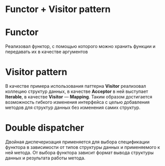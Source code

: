 # Functor + Visitor pattern

# Functor

Реализовал функтор, с помощью которого можно хранить функции и передавать их в качестве аргументов

# Visitor pattern

В качестве примера использования паттерна **Visitor** реализовал коллецию структур данных, в качестве **Acceptor** в ней выступает **Iterable**, в качестве **Visitor** — **Mapping**. Таким образом достигается возможность гибкого изменения интерфейса с целью добавления методов для структур данных без изменения самих структур. 

# Double dispatcher

Двойная диспечеризация применяется для выбора спецификации функтора в зависимости от типов структуры данных и применяемого к ней метода. От выбора функтора зависит формат вывода структуры данных и результата работы метода.